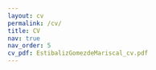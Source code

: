 ```yaml
---
layout: cv
permalink: /cv/
title: CV
nav: true
nav_order: 5
cv_pdf: EstibalizGomezdeMariscal_cv.pdf
---
```

